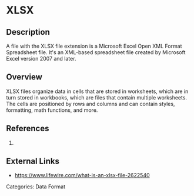 # XLSX #
## Description ##
A file with the XLSX file extension is a Microsoft Excel Open XML Format Spreadsheet file. It's an XML-based spreadsheet file created by Microsoft Excel version 2007 and later.
## Overview ##
XLSX files organize data in cells that are stored in worksheets, which are in turn stored in workbooks, which are files that contain multiple worksheets. The cells are positioned by rows and columns and can contain styles, formatting, math functions, and more.
## References ##
1.

## External Links ##
* https://www.lifewire.com/what-is-an-xlsx-file-2622540

Categories: Data Format